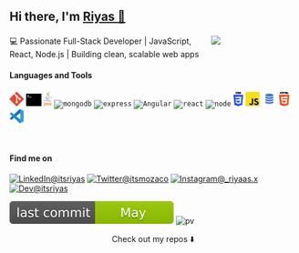 

 <!--![Chrome Dino](https://mir-s3-cdn-cf.behance.net/project_modules/max_1200/4ff07986208593.5d9a654e92f36.gif) -->

<h2 align="left">Hi there, I'm <a href="https://www.linkedin.com/in/itsriyas-exe" target="_blank" rel="noopener noreferrer">Riyas 👋 
 
 
<a href="https://github.com/itsriyas-exe"><img align='right' src='https://c.tenor.com/GfSX-u7VGM4AAAAC/coding.gif' width='150"'></a></h2>

💻 Passionate Full-Stack Developer | JavaScript, React, Node.js | Building clean, scalable web apps 


#### Languages and Tools 
<p>
  <code><img height="25" src="/svg/git-icon.svg" alt="git"></code>
  <code><img height="22" src="/svg/terminal-1.svg" alt="terminal"></code>
  <code><img height="27" src="/svg/java-4.svg" alt="java"></code>
 <code><img height="27" src="https://www.vectorlogo.zone/logos/mongodb/mongodb-icon.svg" alt="mongodb"></code>
 <code><img height="27" src="https://www.vectorlogo.zone/logos/expressjs/expressjs-icon.svg" alt="express"></code>
 <code><img height="25" src="https://www.vectorlogo.zone/logos/angular/angular-icon.svg" alt="Angular"></code>
 <code><img height="25" src="https://www.vectorlogo.zone/logos/reactjs/reactjs-icon.svg" alt="react"></code>
 <code><img height="25" src="https://www.vectorlogo.zone/logos/nodejs/nodejs-icon.svg" alt="node"></code>
  <code><img height="25" src="/svg/css-3.svg" alt="CSS"></code>
  <code><img height="25" src="/svg/javascript.svg" alt="JavaScript"></code>
  <code><img height="26" src="/svg/sql.png" alt="SQL"></code>
  <code><img height="25" src="/svg/html-5.svg" alt="HTML"></code>
  <code><img height="25" src="/svg/visual-studio-code-1.svg" alt="Visual Code Studio"></code>
</p>

<br />

<!--<p>
    <details>
     <summary><strong>Github Stats</strong></summary>
     
[![Mohamed Riyas's github stats](https://github-readme-stats.vercel.app/api?username=itsriyas-exe&count_private=true&show_icons=true&theme=blue-green&hide_rank=false&hide=stars&include_all_commits=true)](https://github.com/itsriyas-exe?tab=repositories)&nbsp;&nbsp;[![Top Langs](https://github-readme-stats.vercel.app/api/top-langs/?username=itsriyas-exe&layout=compact&langs_count=6&theme=blue-green)](https://github.com/itsriyas-exe)
    </details>
</p>-->




#### Find me on  


<a href="https://www.linkedin.com/in/itsriyas"><img src="https://img.shields.io/badge/-LinkedIn-blue?style=flat-square&logo=Linkedin&logoColor=white" alt="LinkedIn@itsriyas"></a>
<a href="https://twitter.com/itsmozaco"><img src="https://img.shields.io/badge/Twitter--_.svg?style=social&logo=twitter" alt="Twitter@itsmozaco"></a>
<a href="https://instagram.com/_riyaas.x"><img src="https://img.shields.io/badge/Instagram--_.svg?style=social&logo=instagram" alt="Instagram@_riyaas.x"></a>
<a href="https://dev.to/itsriyas"><img src="https://img.shields.io/badge/dev.to--_.svg?style=social&logo=dev.to" alt="Dev@itsriyas"></a>


</p>


![GitHub last commit](/svg/last%20commit.svg)
![pv](https://pageview.vercel.app/?github_user=itsriyas-exe)



<p align="center">
Check out my repos ⬇️  
</p>
